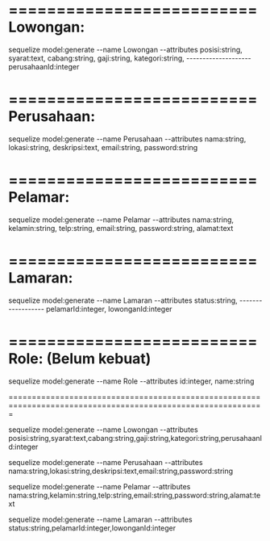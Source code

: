 ==========================
Lowongan: 
==========================
sequelize model:generate 
--name 
Lowongan 
--attributes
    posisi:string,
    syarat:text,
    cabang:string,
    gaji:string,
    kategori:string,
    --------------------
    perusahaanId:integer

==========================
Perusahaan: 
==========================
sequelize model:generate
 --name 
Perusahaan 
--attributes 
    nama:string,
    lokasi:string,
    deskripsi:text,
    email:string,
    password:string

==========================
Pelamar: 
==========================
sequelize model:generate
--name 
Pelamar 
--attributes 
    nama:string,
    kelamin:string,
    telp:string,
    email:string,
    password:string,
    alamat:text

==========================
Lamaran: 
==========================
sequelize model:generate
 --name 
Lamaran 
--attributes 
    status:string,
    ------------------
    pelamarId:integer,
    lowonganId:integer

==========================
Role: (Belum kebuat)
==========================
sequelize model:generate 
--name 
Role 
--attributes 
    id:integer,
    name:string

=============================================================================================================

sequelize model:generate --name Lowongan --attributes posisi:string,syarat:text,cabang:string,gaji:string,kategori:string,perusahaanId:integer

sequelize model:generate --name Perusahaan --attributes nama:string,lokasi:string,deskripsi:text,email:string,password:string

sequelize model:generate --name Pelamar --attributes nama:string,kelamin:string,telp:string,email:string,password:string,alamat:text

sequelize model:generate --name Lamaran --attributes status:string,pelamarId:integer,lowonganId:integer